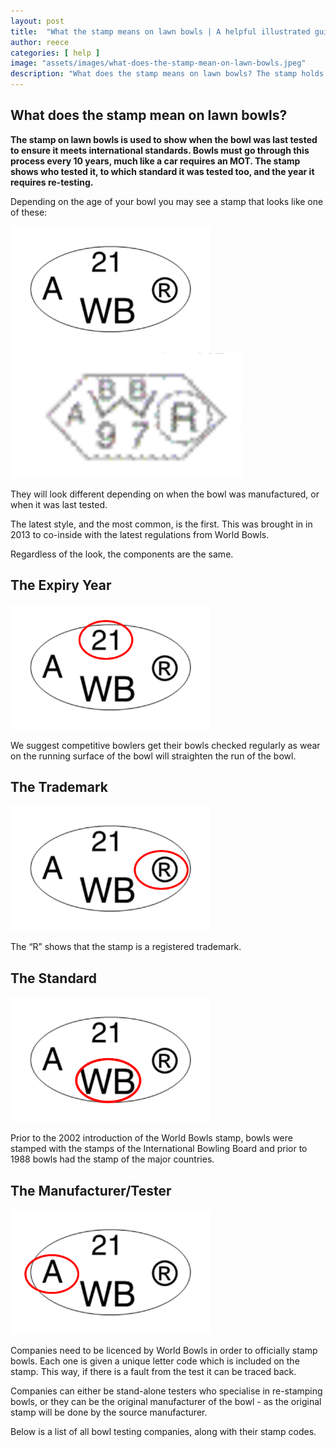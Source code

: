 ```yaml
---
layout: post
title:  "What the stamp means on lawn bowls | A helpful illustrated guide"
author: reece
categories: [ help ]
image: "assets/images/what-does-the-stamp-mean-on-lawn-bowls.jpeg"
description: "What does the stamp means on lawn bowls? The stamp holds vital information on your bowls, and can be critial for some competitons. "
---
```


## What does the stamp mean on lawn bowls?

**The stamp on lawn bowls is used to show when the bowl was last tested to ensure it meets international standards. Bowls must go through this process every 10 years, much like a car requires an MOT. The stamp shows who tested it, to which standard it was tested too, and the year it requires re-testing.**

Depending on the age of your bowl you may see a stamp that looks like one of these:

<img src="/assets/images/lawn-bowls-stamp/new-stamp.png" alt="" height="200px" />


<img src="/assets/images/lawn-bowls-stamp/old-stamp.png" alt="" height="200px" />

They will look different depending on when the bowl was manufactured, or when it was last tested.

The latest style, and the most common, is the first. This was brought in in 2013 to co-inside with the latest regulations from World Bowls.

Regardless of the look, the components are the same.

## The Expiry Year

<img src="/assets/images/lawn-bowls-stamp/new-stamp-expiry.png" alt="" height="200px" />

We suggest competitive bowlers get their bowls checked regularly as wear on the running surface of the bowl will straighten the run of the bowl.

## The Trademark

<img src="/assets/images/lawn-bowls-stamp/new-stamp-registered.png" alt="" height="200px" />

The “R” shows that the stamp is a registered trademark.

## The Standard

<img src="/assets/images/lawn-bowls-stamp/new-stamp-standard.png" alt="" height="200px" />

Prior to the 2002 introduction of the World Bowls stamp, bowls were stamped with the stamps of the International Bowling Board and prior to 1988 bowls had the stamp of the major countries.

## The Manufacturer/Tester

<img src="/assets/images/lawn-bowls-stamp/new-stamp-tester.png" alt="" height="200px" />

Companies need to be licenced by World Bowls in order to officially stamp bowls. Each one is given a unique letter code which is included on the stamp. This way, if there is a fault from the test it can be traced back.

Companies can either be stand-alone testers who specialise in re-stamping bowls, or they can be the original manufacturer of the bowl - as the original stamp will be done by the source manufacturer.

Below is a list of all bowl testing companies, along with their stamp codes.
